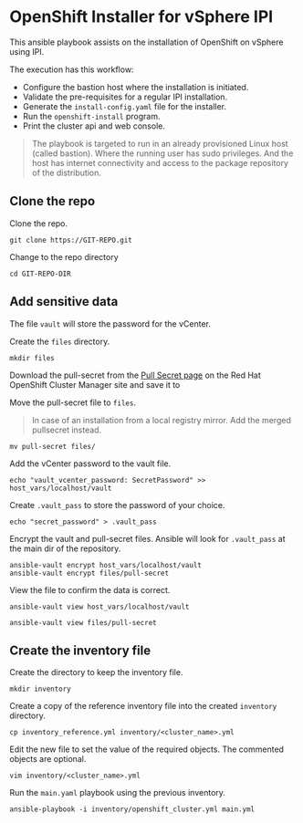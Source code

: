 # OpenShift Installer for vSphere IPI

This ansible playbook assists on the installation of OpenShift on vSphere using IPI.

The execution has this workflow:

- Configure the bastion host where the installation is initiated.
- Validate the pre-requisites for a regular IPI installation.
- Generate the `install-config.yaml` file for the installer.
- Run the `openshift-install` program.
- Print the cluster api and web console.

> The playbook is targeted to run in an already provisioned Linux host (called bastion). Where the running user has sudo privileges. And the host has internet connectivity and access to the package repository of the distribution.

## Clone the repo

Clone the repo.

```shell
git clone https://GIT-REPO.git
```

Change to the repo directory

```shell
cd GIT-REPO-DIR
```

## Add sensitive data

The file `vault` will store the password for the vCenter.

Create the `files` directory.

```shell
mkdir files
```

Download the pull-secret from the [Pull Secret page](https://cloud.redhat.com/openshift/install/pull-secret) on the Red Hat OpenShift Cluster Manager site and save it to

Move the pull-secret file to `files`.

> In case of an installation from a local registry mirror. Add the merged pullsecret instead.

```shell
mv pull-secret files/
```

Add the vCenter password to the vault file.

```shell
echo "vault_vcenter_password: SecretPassword" >>  host_vars/localhost/vault
```

Create `.vault_pass` to store the password of your choice.

```shell
echo "secret_password" > .vault_pass
```

Encrypt the vault and pull-secret files. Ansible will look for `.vault_pass` at the main dir of the repository.

```shell
ansible-vault encrypt host_vars/localhost/vault
ansible-vault encrypt files/pull-secret
```

View the file to confirm the data is correct.

```shell
ansible-vault view host_vars/localhost/vault

ansible-vault view files/pull-secret
```

## Create the inventory file

Create the directory to keep the inventory file.

```shell
mkdir inventory
```

Create a copy of the reference inventory file into the created `inventory` directory.

```shell
cp inventory_reference.yml inventory/<cluster_name>.yml
```

Edit the new file to set the value of the required objects. The commented objects are optional.

```shell
vim inventory/<cluster_name>.yml
```

Run the `main.yaml` playbook using the previous inventory.

```shell
ansible-playbook -i inventory/openshift_cluster.yml main.yml
```
